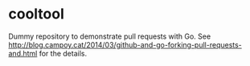cooltool
========

Dummy repository to demonstrate pull requests with Go. See http://blog.campoy.cat/2014/03/github-and-go-forking-pull-requests-and.html for the details.
